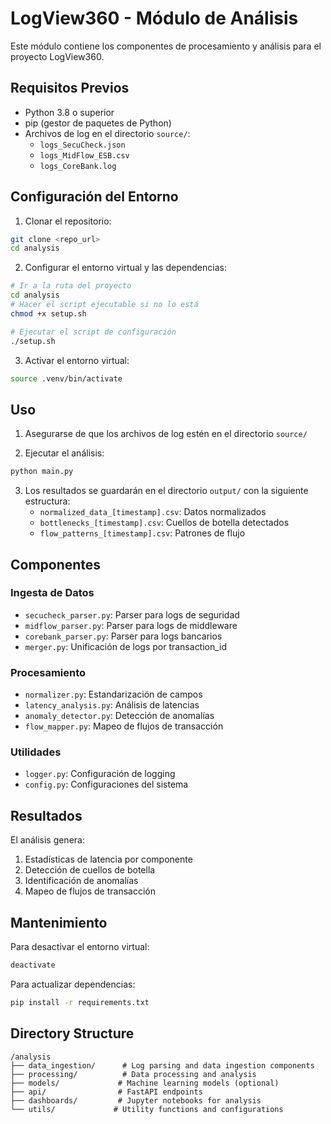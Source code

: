 # LogView360 - Módulo de Análisis

Este módulo contiene los componentes de procesamiento y análisis para el proyecto LogView360.

## Requisitos Previos

- Python 3.8 o superior
- pip (gestor de paquetes de Python)
- Archivos de log en el directorio `source/`:
  - `logs_SecuCheck.json`
  - `logs_MidFlow_ESB.csv`
  - `logs_CoreBank.log`

## Configuración del Entorno

1. Clonar el repositorio:
```bash
git clone <repo_url>
cd analysis
```

2. Configurar el entorno virtual y las dependencias:
```bash
# Ir a la ruta del proyecto
cd analysis
# Hacer el script ejecutable si no lo está
chmod +x setup.sh

# Ejecutar el script de configuración
./setup.sh
```

3. Activar el entorno virtual:
```bash
source .venv/bin/activate
```

## Uso

1. Asegurarse de que los archivos de log estén en el directorio `source/`

2. Ejecutar el análisis:
```bash
python main.py
```

3. Los resultados se guardarán en el directorio `output/` con la siguiente estructura:
   - `normalized_data_[timestamp].csv`: Datos normalizados
   - `bottlenecks_[timestamp].csv`: Cuellos de botella detectados
   - `flow_patterns_[timestamp].csv`: Patrones de flujo

## Componentes

### Ingesta de Datos
- `secucheck_parser.py`: Parser para logs de seguridad
- `midflow_parser.py`: Parser para logs de middleware
- `corebank_parser.py`: Parser para logs bancarios
- `merger.py`: Unificación de logs por transaction_id

### Procesamiento
- `normalizer.py`: Estandarización de campos
- `latency_analysis.py`: Análisis de latencias
- `anomaly_detector.py`: Detección de anomalías
- `flow_mapper.py`: Mapeo de flujos de transacción

### Utilidades
- `logger.py`: Configuración de logging
- `config.py`: Configuraciones del sistema

## Resultados

El análisis genera:
1. Estadísticas de latencia por componente
2. Detección de cuellos de botella
3. Identificación de anomalías
4. Mapeo de flujos de transacción

## Mantenimiento

Para desactivar el entorno virtual:
```bash
deactivate
```

Para actualizar dependencias:
```bash
pip install -r requirements.txt
```

## Directory Structure

```
/analysis
├── data_ingestion/      # Log parsing and data ingestion components
├── processing/          # Data processing and analysis
├── models/             # Machine learning models (optional)
├── api/                # FastAPI endpoints
├── dashboards/         # Jupyter notebooks for analysis
└── utils/             # Utility functions and configurations
``` 